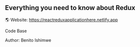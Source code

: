 ## Everything you need to know about Redux

🌎 Website: https://reactreduxapplicationhere.netlify.app

Code Base

Author: Benito Ishimwe
